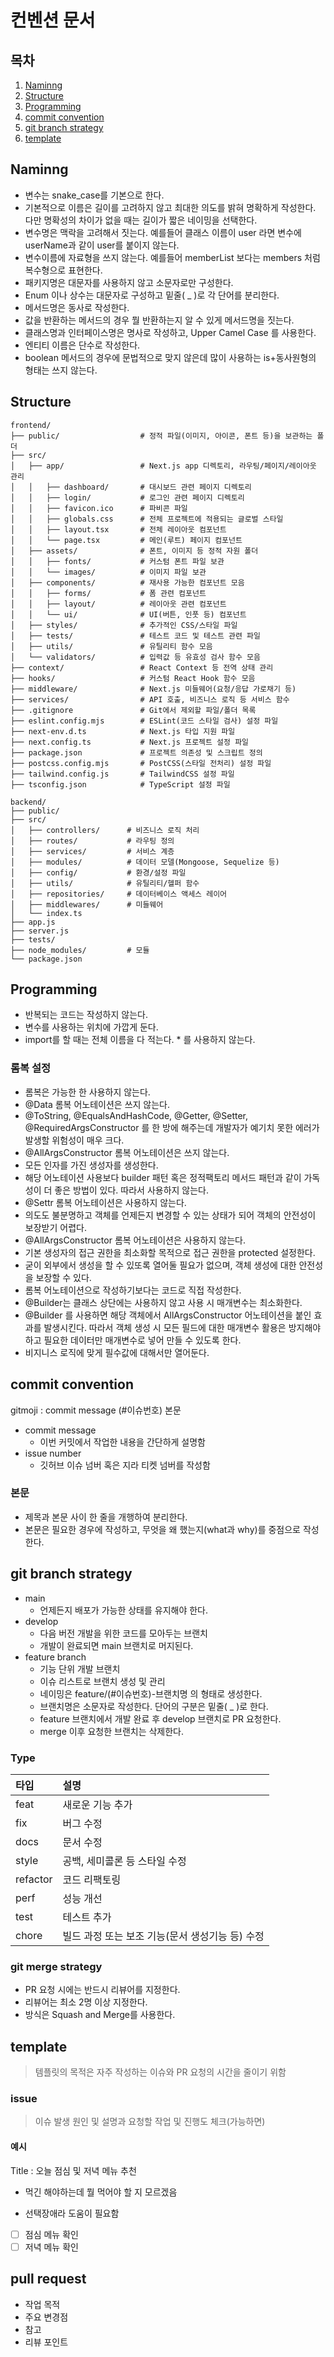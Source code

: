 # 컨벤션 문서

## 목차
1. [Naminng](#naminng)
2. [Structure](#structure)
3. [Programming](#programming)
4. [commit convention](#commit-convention)
5. [git branch strategy](#git-branch-strategy)
6. [template](#template)

## Naminng
- 변수는 snake_case를 기본으로 한다.
- 기본적으로 이름은 길이를 고려하지 않고 최대한 의도를 밝혀 명확하게 작성한다. 다만 명확성의 차이가 없을 때는 길이가 짧은 네이밍을 선택한다.
- 변수명은 맥락을 고려해서 짓는다. 예를들어 클래스 이름이 user 라면 변수에 userName과 같이 user를 붙이지 않는다.
- 변수이름에 자료형을 쓰지 않는다. 예를들어 memberList 보다는 members 처럼 복수형으로 표현한다.
- 패키지명은 대문자를 사용하지 않고 소문자로만 구성한다.
- Enum 이나 상수는 대문자로 구성하고 밑줄( _ )로 각 단어를 분리한다.
- 메서드명은 동사로 작성한다.
- 값을 반환하는 메서드의 경우 뭘 반환하는지 알 수 있게 메서드명을 짓는다.
- 클래스명과 인터페이스명은 명사로 작성하고, Upper Camel Case 를 사용한다.
- 엔티티 이름은 단수로 작성한다.
- boolean 메서드의 경우에 문법적으로 맞지 않은데 많이 사용하는 is+동사원형의 형태는 쓰지 않는다.

## Structure
```
frontend/
├── public/                  # 정적 파일(이미지, 아이콘, 폰트 등)을 보관하는 폴더
├── src/
│   ├── app/                 # Next.js app 디렉토리, 라우팅/페이지/레이아웃 관리
│   │   ├── dashboard/       # 대시보드 관련 페이지 디렉토리
│   │   ├── login/           # 로그인 관련 페이지 디렉토리
│   │   ├── favicon.ico      # 파비콘 파일
│   │   ├── globals.css      # 전체 프로젝트에 적용되는 글로벌 스타일
│   │   ├── layout.tsx       # 전체 레이아웃 컴포넌트
│   │   └── page.tsx         # 메인(루트) 페이지 컴포넌트
│   ├── assets/              # 폰트, 이미지 등 정적 자원 폴더
│   │   ├── fonts/           # 커스텀 폰트 파일 보관
│   │   └── images/          # 이미지 파일 보관
│   ├── components/          # 재사용 가능한 컴포넌트 모음
│   │   ├── forms/           # 폼 관련 컴포넌트
│   │   ├── layout/          # 레이아웃 관련 컴포넌트
│   │   └── ui/              # UI(버튼, 인풋 등) 컴포넌트
│   ├── styles/              # 추가적인 CSS/스타일 파일
│   ├── tests/               # 테스트 코드 및 테스트 관련 파일
│   ├── utils/               # 유틸리티 함수 모음
│   └── validators/          # 입력값 등 유효성 검사 함수 모음
├── context/                 # React Context 등 전역 상태 관리
├── hooks/                   # 커스텀 React Hook 함수 모음
├── middleware/              # Next.js 미들웨어(요청/응답 가로채기 등)
├── services/                # API 호출, 비즈니스 로직 등 서비스 함수
├── .gitignore               # Git에서 제외할 파일/폴더 목록
├── eslint.config.mjs        # ESLint(코드 스타일 검사) 설정 파일
├── next-env.d.ts            # Next.js 타입 지원 파일
├── next.config.ts           # Next.js 프로젝트 설정 파일
├── package.json             # 프로젝트 의존성 및 스크립트 정의
├── postcss.config.mjs       # PostCSS(스타일 전처리) 설정 파일
├── tailwind.config.js       # TailwindCSS 설정 파일
├── tsconfig.json            # TypeScript 설정 파일
```

```
backend/
├── public/
├── src/
│   ├── controllers/      # 비즈니스 로직 처리
│   ├── routes/           # 라우팅 정의
│   ├── services/         # 서비스 계층
│   ├── modules/          # 데이터 모델(Mongoose, Sequelize 등)
│   ├── config/           # 환경/설정 파일
│   ├── utils/            # 유틸리티/헬퍼 함수
│   ├── repositories/     # 데이터베이스 액세스 레이어
│   ├── middlewares/      # 미들웨어
│   └── index.ts
├── app.js
├── server.js
├── tests/
├── node_modules/         # 모듈
└── package.json
```


## Programming
- 반복되는 코드는 작성하지 않는다.
- 변수를 사용하는 위치에 가깝게 둔다.
- import를 할 때는 전체 이름을 다 적는다. * 를 사용하지 않는다.
### 롬복 설정
- 롬복은 가능한 한 사용하지 않는다.
- @Data 롬복 어노테이션은 쓰지 않는다.
- @ToString, @EqualsAndHashCode, @Getter, @Setter, @RequiredArgsConstructor 를 한 방에 해주는데 개발자가 예기치 못한 에러가 발생할 위험성이 매우 크다.
- @AllArgsConstructor 롬복 어노테이션은 쓰지 않는다.
- 모든 인자를 가진 생성자를 생성한다.
- 해당 어노테이션 사용보다 builder 패턴 혹은 정적팩토리 메서드 패턴과 같이 가독성이 더 좋은 방법이 있다. 따라서 사용하지 않는다.
- @Settr 롬복 어노테이션은 사용하지 않는다.
- 의도도 불분명하고 객체를 언제든지 변경할 수 있는 상태가 되어 객체의 안전성이 보장받기 어렵다.
- @AllArgsConstructor 롬복 어노테이션은 사용하지 않는다.
- 기본 생성자의 접근 권한을 최소화할 목적으로 접근 권한을 protected 설정한다.
- 굳이 외부에서 생성을 할 수 있또록 열어둘 필요가 없으며, 객체 생성에 대한 안전성을 보장할 수 있다.
- 롬복 어노테이션으로 작성하기보다는 코드로 직접 작성한다.
- @Builder는 클래스 상단에는 사용하지 않고 사용 시 매개변수는 최소화한다.
- @Builder 를 사용하면 해당 객체에서 AllArgsConstructor 어노테이션을 붙인 효과를 발생시킨다. 따라서 객체 생성 시 모든 필드에 대한 매개변수 활용은 방지해야하고 필요한 데이터만 매개변수로 넣어 만들 수 있도록 한다.
- 비지니스 로직에 맞게 필수값에 대해서만 열어둔다.

## commit convention
gitmoji : commit message (#이슈번호)
본문
- commit message
  - 이번 커밋에서 작업한 내용을 간단하게 설명함
- issue number
  - 깃허브 이슈 넘버 혹은 지라 티켓 넘버를 작성함

### 본문
- 제목과 본문 사이 한 줄을 개행하여 분리한다.
- 본문은 필요한 경우에 작성하고, 무엇을 왜 했는지(what과 why)를 중점으로 작성한다.

## git branch strategy
- main
  - 언제든지 배포가 가능한 상태를 유지해야 한다.
- develop
  - 다음 버전 개발을 위한 코드를 모아두는 브랜치
  - 개발이 완료되면 main 브랜치로 머지된다.
- feature branch
  - 기능 단위 개발 브랜치
  - 이슈 리스트로 브랜치 생성 및 관리
  - 네이밍은 feature/(#이슈번호)-브랜치명 의 형태로 생성한다.
  - 브랜치명은 소문자로 작성한다. 단어의 구분은 밑줄( _ )로 한다.
  - feature 브랜치에서 개발 완료 후 develop 브랜치로 PR 요청한다.
  - merge 이후 요청한 브랜치는 삭제한다.

### Type
| 타입       | 설명                           |
| :------- | :--------------------------- |
| feat     | 새로운 기능 추가                    |
| fix      | 버그 수정                        |
| docs     | 문서 수정                        |
| style    | 공백, 세미콜론 등 스타일 수정            |
| refactor | 코드 리팩토링                      |
| perf     | 성능 개선                        |
| test     | 테스트 추가                       |
| chore    | 빌드 과정 또는 보조 기능(문서 생성기능 등) 수정 |

  ### git merge strategy
  - PR 요청 시에는 반드시 리뷰어를 지정한다.
  - 리뷰어는 최소 2명 이상 지정한다.
  - 방식은 Squash and Merge를 사용한다.
## template
> 템플릿의 목적은 자주 작성하는 이슈와 PR 요청의 시간을 줄이기 위함

### issue
> 이슈 발생 원인 및 설명과 요청할 작업 및 진행도 체크(가능하면)

#### 예시
Title : 오늘 점심 및 저녁 메뉴 추천

- 먹긴 해야하는데 뭘 먹어야 할 지 모르겠음

- 선택장애라 도움이 필요함

- [ ] 점심 메뉴 확인
- [ ] 저녁 메뉴 확인
## pull request
- 작업 목적
- 주요 변경점
- 참고
- 리뷰 포인트